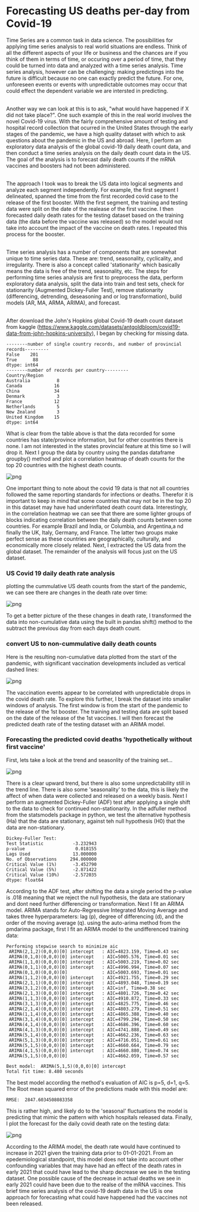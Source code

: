 # Forecasting US deaths per-day from Covid-19

Time Series are a common task in data science. The possibilities for applying time series analysis to real world situations are endless. Think of all the different aspects of your life or business and the chances are if you think of them in terms of time, or occuring over a period of time, that they could be turned into data and analyzed with a time series analysis. Time series analysis, however can be challenging: making predictings into the future is difficult because no one can exactly predict the future. For one, unforeseen events or events with unpredictable outcomes may occur that could effect the dependent variable we are intersted in predicting. <br><br>

Another way we can look at this is to ask, "what would have happened if X did not take place?". One such example of this in the real world involves the novel Covid-19 virus. With the fairly comprehensive amount of testing and hospital record collection that ocurred in the United States through the early stages of the pandemic, we have a high quality dataset with which to ask questions about the pandemic in the US and abroad. Here, I perform an exploratory data analysis of the global covid-19 daily death count data, and then conduct a time series analysis on the daily death count data in the US. The goal of the analysis is to forecast daily death counts if the mRNA vaccines and boosters had not been administered.<br><br>

The approach I took was to break the US data into logical segments and analyze each segment independently. For example, the first segment I delineated, spanned the time from the first recorded covid case to the release of the first booster. With the first segment, the training and testing data were split on the date of the realease of the first vaccine. I then forecasted daily death rates for the testing dataset based on the training data (the data before the vaccine was released) so the model would not take into account the impact of the vaccine on death rates. I repeated this process for the booster.<br><br>

Time series analysis has a number of components that are somewhat unique to time series data. These are: trend, seasonality, cyclicality, and irregularity. There is also a concept called 'stationarity' which basically means the data is free of the trend, seasonality, etc. The steps for performing time series analysis are first to preprocess the data, perform exploratory data analysis, split the data into train and test sets, check for stationarity (Augmented Dickey-Fuller Test), remove stationarity (differencing, detrending, deseasoning and or log transformation), build models (AR, MA, ARMA, ARIMA), and forecast.<br><br>

After download the John's Hopkins global Covid-19 death count dataset from kaggle (https://www.kaggle.com/datasets/antgoldbloom/covid19-data-from-john-hopkins-university), I began by checking for missing data. 



    --------number of single country records, and number of provincial records---------
    False    201
    True      88
    dtype: int64
    --------number of records per country---------
    Country/Region
    Australia          8
    Canada            16
    China             34
    Denmark            3
    France            12
    Netherlands        5
    New Zealand        3
    United Kingdom    15
    dtype: int64



What is clear from the table above is that the data recorded for some countries has state/province information, but for other countries there is none. I am not interested in the states provincial feature at this time so I will drop it. Next I group the data by country using the pandas dataframe groupby() method and plot a correlation heatmap of death counts for the top 20 countries with the highest death counts.



    
![png](assets/images/tsa_files/covid19_analysis_clean_13_1.png)
    

One important thing to note about the covid 19 data is that not all countries followed the same reporting standards for infections or deaths. Therefor it is important to keep in mind that some countries that may not be in the top 20 in this dataset may have had underinflated death count data. Interestingly, in the correlation heatmap we can see that there are some lighter groups of blocks indicating correlation between the daily death counts between some countries. For example Brazil and India, or Columbia, and Argentina,a nd finally the UK, Italy, Germany, and France. The latter two groups make perfect sense as these countries are geographically, culturally, and economically more closely related. Next, I extracted the US data from the global dataset. The remainder of the analysis will focus just on the US dataset.


### US Covid 19 daily death rate analysis


plotting the cummulative US death counts from the start of the pandemic, we can see there are changes in the death rate over time:
    
![png](assets/images/tsa_files/covid19_analysis_clean_17_0.png)
    

To get a better picture of the these changes in death rate, I transformed the data into non-cumulative data using the built in pandas shift() method to the subtract the previous day from each days death count. 

### convert US to non-cummulative daily death counts

Here is the resulting non-cumulative data plotted from the start of the pandemic, with significant vaccination developments included as vertical dashed lines:

    
![png](assets/images/tsa_files/covid19_analysis_clean_21_1.png)
    

The vaccination events appear to be correlated with unpredictable drops in the covid death rate. To explore this further, I break the dataset into smaller windows of analysis. The first window is from the start of the pandemic to the release of the 1st booster. The training and testing data are split based on the date of the release of the 1st vaccines. I will then forecast the predicted death rate of the testing dataset with an ARIMA model. 

### Forecasting the predicted covid deaths 'hypothetically without first vaccine'

First, lets take a look at the trend and seasonlity of the training set...
    
![png](assets/images/tsa_files/covid19_analysis_clean_29_0.png)
    

There is a clear upward trend, but there is also some unpredictability still in the trend line. There is also some 'seasonality' to the data, this is likely the affect of when data were collected and released on a weekly basis. Next I perform an augmented Dickey-Fuller (ADF) test after applying a single shift to the data to check for continued non-stationarity. In the adfuller method from the statsmodels package in python, we test the alternative hypothesis (Ha) that the data are stationary, against teh null hypothesis (H0) that the data are non-stationary. 


    Dickey-Fuller Test: 
    Test Statistic           -3.232943
    p-value                   0.018155
    Lags Used                13.000000
    No. of Observations     294.000000
    Critical Value (1%)      -3.452790
    Critical Value (5%)      -2.871422
    Critical Value (10%)     -2.572035
    dtype: float64


According to the ADF test, after shifting the data a single period the p-value is .018 meaning that we reject the null hypothesis, the data are stationary and dont need further differencing or transformation. Next I fit an ARIMA model. ARIMA stands for Auto-Regressive Integrated Moving Average and takes three hyperparameters: lag (p), degree of differencing (d), and the order of the moving average (q). using the auto-arima method from the pmdarima package, first I fit an ARIMA model to the undifferenced training data:


    Performing stepwise search to minimize aic
     ARIMA(2,1,2)(0,0,0)[0] intercept   : AIC=4823.159, Time=0.43 sec
     ARIMA(0,1,0)(0,0,0)[0] intercept   : AIC=5005.576, Time=0.01 sec
     ARIMA(1,1,0)(0,0,0)[0] intercept   : AIC=5003.219, Time=0.02 sec
     ARIMA(0,1,1)(0,0,0)[0] intercept   : AIC=4996.994, Time=0.07 sec
     ARIMA(0,1,0)(0,0,0)[0]             : AIC=5003.693, Time=0.01 sec
     ARIMA(1,1,2)(0,0,0)[0] intercept   : AIC=4921.755, Time=0.29 sec
     ARIMA(2,1,1)(0,0,0)[0] intercept   : AIC=4893.048, Time=0.19 sec
     ARIMA(3,1,2)(0,0,0)[0] intercept   : AIC=inf, Time=0.38 sec
     ARIMA(2,1,3)(0,0,0)[0] intercept   : AIC=4801.726, Time=0.42 sec
     ARIMA(1,1,3)(0,0,0)[0] intercept   : AIC=4910.872, Time=0.33 sec
     ARIMA(3,1,3)(0,0,0)[0] intercept   : AIC=4825.775, Time=0.46 sec
     ARIMA(2,1,4)(0,0,0)[0] intercept   : AIC=4803.279, Time=0.51 sec
     ARIMA(1,1,4)(0,0,0)[0] intercept   : AIC=4865.388, Time=0.40 sec
     ARIMA(3,1,4)(0,0,0)[0] intercept   : AIC=4799.294, Time=0.50 sec
     ARIMA(4,1,4)(0,0,0)[0] intercept   : AIC=4686.396, Time=0.60 sec
     ARIMA(4,1,3)(0,0,0)[0] intercept   : AIC=4741.888, Time=0.49 sec
     ARIMA(5,1,4)(0,0,0)[0] intercept   : AIC=4662.236, Time=0.63 sec
     ARIMA(5,1,3)(0,0,0)[0] intercept   : AIC=4716.051, Time=0.61 sec
     ARIMA(5,1,5)(0,0,0)[0] intercept   : AIC=4660.664, Time=0.79 sec
     ARIMA(4,1,5)(0,0,0)[0] intercept   : AIC=4660.880, Time=0.74 sec
     ARIMA(5,1,5)(0,0,0)[0]             : AIC=4662.059, Time=0.57 sec
    
    Best model:  ARIMA(5,1,5)(0,0,0)[0] intercept
    Total fit time: 8.480 seconds


The best model according the method's evaluation of AIC is p=5, d=1, q=5. The Root mean squared error of the predictions made with this model are:

    RMSE:  2847.6034508083358

This is rather high, and likely do to the 'seasonal' fluctuations the model is predicting that mimic the pattern with which hospitals released data. Finally, I plot the forecast for the daily covid death rate on the testing data:

    
![png](assets/images/tsa_files/covid19_analysis_clean_32_0.png)
  

According to the ARIMA model, the death rate would have continued to increase in 2021 given the training data prior to 01-01-2021. From an epedemiological standpoint, this model does not take into account other confounding variables that may have had an effect of the death rates in early 2021 that could have lead to the sharp decrease we see in the testing dataset. One possible cause of the decrease in actual deaths we see in early 2021 could have been due to the realse of the mRNA vaccines. This brief time series analysis of the covid-19 death data in the US is one approach for forecasting what could have happened had the vaccines not been released.